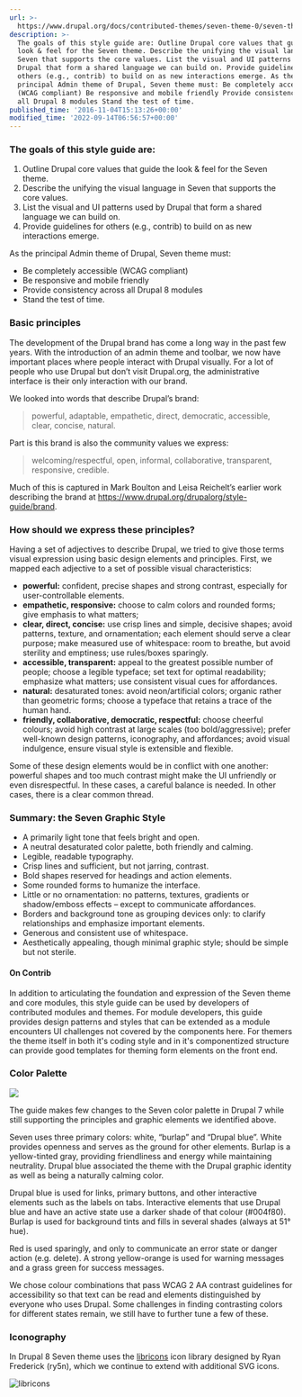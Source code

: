```yaml
---
url: >-
  https://www.drupal.org/docs/contributed-themes/seven-theme-0/seven-theme-style-guide
description: >-
  The goals of this style guide are: Outline Drupal core values that guide the
  look & feel for the Seven theme. Describe the unifying the visual language in
  Seven that supports the core values. List the visual and UI patterns used by
  Drupal that form a shared language we can build on. Provide guidelines for
  others (e.g., contrib) to build on as new interactions emerge. As the
  principal Admin theme of Drupal, Seven theme must: Be completely accessible
  (WCAG compliant) Be responsive and mobile friendly Provide consistency across
  all Drupal 8 modules Stand the test of time.
published_time: '2016-11-04T15:13:26+00:00'
modified_time: '2022-09-14T06:56:57+00:00'
---
```

### The goals of this style guide are:

1. Outline Drupal core values that guide the look & feel for the Seven theme.
2. Describe the unifying the visual language in Seven that supports the core values.
3. List the visual and UI patterns used by Drupal that form a shared language we can build on.
4. Provide guidelines for others (e.g., contrib) to build on as new interactions emerge.

As the principal Admin theme of Drupal, Seven theme must:

* Be completely accessible (WCAG compliant)
* Be responsive and mobile friendly
* Provide consistency across all Drupal 8 modules
* Stand the test of time.

### Basic principles 

The development of the Drupal brand has come a long way in the past few years. With the introduction of an admin theme and toolbar, we now have important places where people interact with Drupal visually. For a lot of people who use Drupal but don’t visit Drupal.org, the administrative interface is their only interaction with our brand.

We looked into words that describe Drupal’s brand:

> powerful, adaptable, empathetic, direct, democratic, accessible, clear, concise, natural.

Part is this brand is also the community values we express:

> welcoming/respectful, open, informal, collaborative, transparent, responsive, credible.

Much of this is captured in Mark Boulton and Leisa Reichelt’s earlier work describing the brand at <https://www.drupal.org/drupalorg/style-guide/brand>.

### How should we express these principles? 

Having a set of adjectives to describe Drupal, we tried to give those terms visual expression using basic design elements and principles. First, we mapped each adjective to a set of possible visual characteristics:

* **powerful:** confident, precise shapes and strong contrast, especially for user-controllable elements.
* **empathetic, responsive:** choose to calm colors and rounded forms; give emphasis to what matters;
* **clear, direct, concise:** use crisp lines and simple, decisive shapes; avoid patterns, texture, and ornamentation; each element should serve a clear purpose; make measured use of whitespace: room to breathe, but avoid sterility and emptiness; use rules/boxes sparingly.
* **accessible, transparent:** appeal to the greatest possible number of people; choose a legible typeface; set text for optimal readability; emphasize what matters; use consistent visual cues for affordances.
* **natural:** desaturated tones: avoid neon/artificial colors; organic rather than geometric forms; choose a typeface that retains a trace of the human hand.
* **friendly, collaborative, democratic, respectful:** choose cheerful colours; avoid high contrast at large scales (too bold/aggressive); prefer well-known design patterns, iconography, and affordances; avoid visual indulgence, ensure visual style is extensible and flexible.

Some of these design elements would be in conflict with one another: powerful shapes and too much contrast might make the UI unfriendly or even disrespectful. In these cases, a careful balance is needed. In other cases, there is a clear common thread.

### Summary: the Seven Graphic Style 

* A primarily light tone that feels bright and open.
* A neutral desaturated color palette, both friendly and calming.
* Legible, readable typography.
* Crisp lines and sufficient, but not jarring, contrast.
* Bold shapes reserved for headings and action elements.
* Some rounded forms to humanize the interface.
* Little or no ornamentation: no patterns, textures, gradients or shadow/emboss effects – except to communicate affordances.
* Borders and background tone as grouping devices only: to clarify relationships and emphasize important elements.
* Generous and consistent use of whitespace.
* Aesthetically appealing, though minimal graphic style; should be simple but not sterile.

#### On Contrib 

In addition to articulating the foundation and expression of the Seven theme and core modules, this style guide can be used by developers of contributed modules and themes. For module developers, this guide provides design patterns and styles that can be extended as a module encounters UI challenges not covered by the components here. For themers the theme itself in both it's coding style and in it's componentized structure can provide good templates for theming form elements on the front end. 

### Color Palette 

![](https://www.drupal.org/files/palette.png)

The guide makes few changes to the Seven color palette in Drupal 7 while still supporting the principles and graphic elements we identified above.

Seven uses three primary colors: white, “burlap” and “Drupal blue”. White provides openness and serves as the ground for other elements. Burlap is a yellow-tinted gray, providing friendliness and energy while maintaining neutrality. Drupal blue associated the theme with the Drupal graphic identity as well as being a naturally calming color.

Drupal blue is used for links, primary buttons, and other interactive elements such as the labels on tabs. Interactive elements that use Drupal blue and have an active state use a darker shade of that colour (#004f80). Burlap is used for background tints and fills in several shades (always at 51° hue).

Red is used sparingly, and only to communicate an error state or danger action (e.g. delete). A strong yellow-orange is used for warning messages and a grass green for success messages.

We chose colour combinations that pass WCAG 2 AA contrast guidelines for accessibility so that text can be read and elements distinguished by everyone who uses Drupal. Some challenges in finding contrasting colors for different states remain, we still have to further tune a few of these.

### Iconography

In Drupal 8 Seven theme uses the [libricons](https://github.com/ry5n/libricons) icon library designed by Ryan Frederick (ry5n), which we continue to extend with additional SVG icons.

![libricons](https://www.drupal.org/files/libricons_0.png)